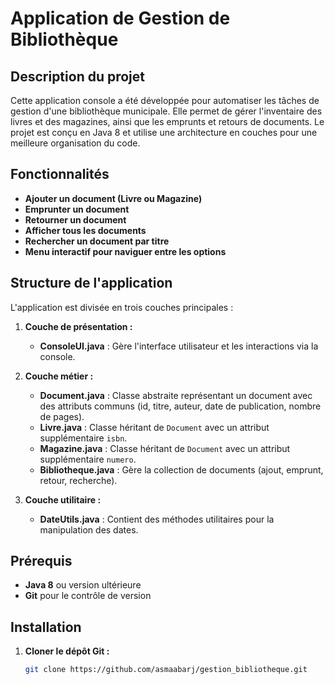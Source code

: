 # Application de Gestion de Bibliothèque

## Description du projet

Cette application console a été développée pour automatiser les tâches de gestion d'une bibliothèque municipale. Elle permet de gérer l'inventaire des livres et des magazines, ainsi que les emprunts et retours de documents. Le projet est conçu en Java 8 et utilise une architecture en couches pour une meilleure organisation du code.

## Fonctionnalités

- **Ajouter un document (Livre ou Magazine)**
- **Emprunter un document**
- **Retourner un document**
- **Afficher tous les documents**
- **Rechercher un document par titre**
- **Menu interactif pour naviguer entre les options**

## Structure de l'application

L'application est divisée en trois couches principales :

1. **Couche de présentation :**
   - **ConsoleUI.java** : Gère l'interface utilisateur et les interactions via la console.

2. **Couche métier :**
   - **Document.java** : Classe abstraite représentant un document avec des attributs communs (id, titre, auteur, date de publication, nombre de pages).
   - **Livre.java** : Classe héritant de `Document` avec un attribut supplémentaire `isbn`.
   - **Magazine.java** : Classe héritant de `Document` avec un attribut supplémentaire `numero`.
   - **Bibliotheque.java** : Gère la collection de documents (ajout, emprunt, retour, recherche).

3. **Couche utilitaire :**
   - **DateUtils.java** : Contient des méthodes utilitaires pour la manipulation des dates.

## Prérequis

- **Java 8** ou version ultérieure
- **Git** pour le contrôle de version

## Installation

1. **Cloner le dépôt Git :**
   ```bash
   git clone https://github.com/asmaabarj/gestion_bibliotheque.git

